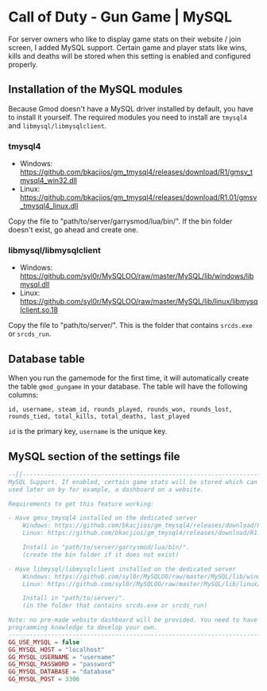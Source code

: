 # Call of Duty - Gun Game | MySQL

For server owners who like to display game stats on their website / join screen, I added MySQL support. Certain game and 
player stats like wins, kills and deaths will be stored when this setting is enabled and configured properly.

## Installation of the MySQL modules
Because Gmod doesn't have a MySQL driver installed by default, you have to install it yourself.
The required modules you need to install are `tmysql4` and `libmysql/libmysqlclient`.

### tmysql4
* Windows: https://github.com/bkacjios/gm_tmysql4/releases/download/R1/gmsv_tmysql4_win32.dll
* Linux: https://github.com/bkacjios/gm_tmysql4/releases/download/R1.01/gmsv_tmysql4_linux.dll

Copy the file to "path/to/server/garrysmod/lua/bin/". If the bin folder doesn't exist, go ahead and create one.

### libmysql/libmysqlclient
* Windows: https://github.com/syl0r/MySQLOO/raw/master/MySQL/lib/windows/libmysql.dll
* Linux: https://github.com/syl0r/MySQLOO/raw/master/MySQL/lib/linux/libmysqlclient.so.18

Copy the file to "path/to/server/". This is the folder that contains `srcds.exe` or `srcds_run`.

## Database table
When you run the gamemode for the first time, it will automatically create the table `gmod_gungame` in your database. 
The table will have the following columns:

```id, username, steam_id, rounds_played, rounds_won, rounds_lost, rounds_tied, total_kills, total_deaths, last_played```

`id` is the primary key, `username` is the unique key.

	
## MySQL section of the settings file
```lua
--[[-------------------------------------------------------------------------
MySQL Support. If enabled, certain game stats will be stored which can be
used later on by for example, a dashboard on a website.

Requirements to get this feature working:

- Have gmsv_tmysql4 installed on the dedicated server
	Windows: https://github.com/bkacjios/gm_tmysql4/releases/download/R1/gmsv_tmysql4_win32.dll
	Linux: https://github.com/bkacjios/gm_tmysql4/releases/download/R1.01/gmsv_tmysql4_linux.dll

	Install in "path/to/server/garrysmod/lua/bin/".
	(create the bin folder if it does not exist)

- Have libmysql/libmysqlclient installed on the dedicated server
	Windows: https://github.com/syl0r/MySQLOO/raw/master/MySQL/lib/windows/libmysql.dll
	Linux: https://github.com/syl0r/MySQLOO/raw/master/MySQL/lib/linux/libmysqlclient.so.18

	Install in "path/to/server/".
	(in the folder that contains srcds.exe or srcds_run)

Note: no pre-made website dashboard will be provided. You need to have 
programming knowledge to develop your own.
---------------------------------------------------------------------------]]
GG_USE_MYSQL = false
GG_MYSQL_HOST = "localhost"
GG_MYSQL_USERNAME = "username"
GG_MYSQL_PASSWORD = "password"
GG_MYSQL_DATABASE = "database"
GG_MYSQL_POST = 3306
```
